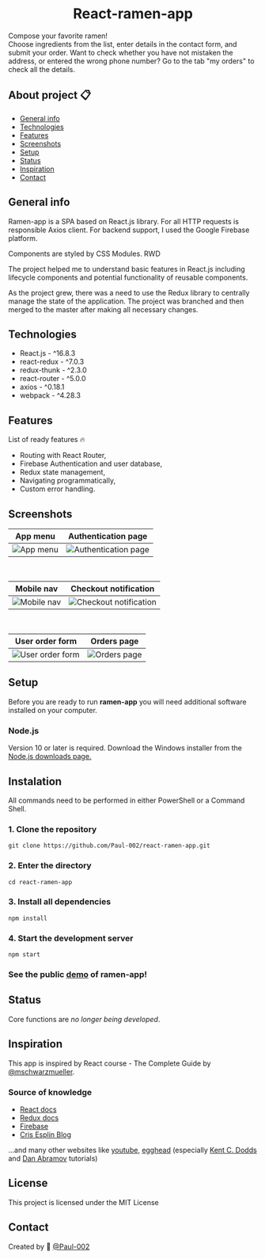 <h1 align="center">React-ramen-app</h1>

Compose your favorite ramen! \
Choose ingredients from the list, enter details in the contact form, and submit your order.
Want to check whether you have not mistaken the address, or entered the wrong phone number? Go to the tab "my orders" to check all the details.

## About project :clipboard:

- [General info](#General-info)
- [Technologies](#technologies)
- [Features](#features)
- [Screenshots](#Screenshots)
- [Setup](#setup)
- [Status](#status)
- [Inspiration](#Inspiration)
- [Contact](#contact)

## General info

Ramen-app is a SPA based on React.js library. For all HTTP requests is responsible Axios client. For backend support, I used the Google Firebase platform.

Components are styled by CSS Modules. RWD

The project helped me to understand basic features in React.js including lifecycle components and potential functionality of reusable components.

As the project grew, there was a need to use the Redux library to centrally manage the state of the application.
The project was branched and then merged to the master after making all necessary changes.

## Technologies

- React.js - ^16.8.3
- react-redux - ^7.0.3
- redux-thunk - ^2.3.0
- react-router - ^5.0.0
- axios - ^0.18.1
- webpack - ^4.28.3

## Features

List of ready features 🔥

- Routing with React Router,
- Firebase Authentication and user database,
- Redux state management,
- Navigating programmatically,
- Custom error handling.

## Screenshots

|              App menu              |              Authentication page               |
| :--------------------------------: | :--------------------------------------------: |
| ![App menu](./repoImages/menu.jpg) | ![Authentication page](./repoImages/login.jpg) |

&nbsp;

|             Mobile nav              |                Checkout notification                |
| :---------------------------------: | :-------------------------------------------------: |
| ![Mobile nav](./repoImages/nav.jpg) | ![Checkout notification](./repoImages/checkout.jpg) |

&nbsp;

|              User order form              |               Orders page               |
| :---------------------------------------: | :-------------------------------------: |
| ![User order form](./repoImages/form.jpg) | ![Orders page](./repoImages/orders.jpg) |

## Setup

Before you are ready to run **ramen-app** you will need additional software installed on your computer.

### Node.js

Version 10 or later is required. Download the Windows installer from the [Node.js downloads page.](https://nodejs.org/en/download/)

## Instalation

All commands need to be performed in either PowerShell or a Command Shell.

### 1. Clone the repository

`git clone https://github.com/Paul-002/react-ramen-app.git`

### 2. Enter the directory

`cd react-ramen-app`

### 3. Install all dependencies

`npm install`

### 4. Start the development server

`npm start`

### See the public [demo](https://paul-002.github.io/react-ramen-app/) of ramen-app!

## Status

Core functions are _no longer being developed_.

## Inspiration

This app is inspired by React course - The Complete Guide by [@mschwarzmueller](https://github.com/mschwarzmueller).

### Source of knowledge

- [React docs](https://en.reactjs.org/docs/getting-started.html)
- [Redux docs](https://redux.js.org/introduction/getting-started)
- [Firebase](https://firebase.google.com/docs/web/setup/)
- [Cris Esplin Blog](https://howtofirebase.com/)

...and many other websites like [youtube](https://www.youtube.com/), [egghead](https://egghead.io/)
(especially [Kent C. Dodds](https://github.com/kentcdodds) and [Dan Abramov](https://github.com/gaearon) tutorials)

## License

This project is licensed under the MIT License

## Contact

Created by :wave: [@Paul-002](https://github.com/Paul-002)
